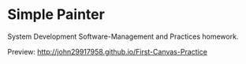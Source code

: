 # Simple Painter
System Development Software-Management and Practices homework.

Preview: http://john29917958.github.io/First-Canvas-Practice
